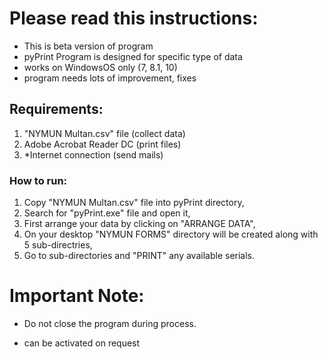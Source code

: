 # Please read this instructions:

- This is beta version of program
- pyPrint Program is designed for specific type of data
- works on WindowsOS only (7, 8.1, 10) 
- program needs lots of improvement, fixes


## Requirements:

1. "NYMUN Multan.csv" file (collect data)
2. Adobe Acrobat Reader DC (print files)
3. *Internet connection (send mails) 


### How to run:

1. Copy "NYMUN Multan.csv" file into pyPrint directory,
2. Search for "pyPrint.exe" file and open it,
3. First arrange your data by clicking on "ARRANGE DATA",
4. On your desktop "NYMUN FORMS" directory will be created along with 5 sub-directries,
5. Go to sub-directories and "PRINT" any available serials.

# Important Note:
- Do not close the program during process.

* can be activated on request
